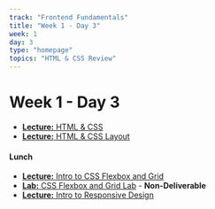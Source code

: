 ```yaml
---
track: "Frontend Fundamentals"
title: "Week 1 - Day 3"
week: 1
day: 3
type: "homepage"
topics: "HTML & CSS Review"
---
```


# Week 1 - Day 3

- [**Lecture:** HTML & CSS](/frontend-fundamentals/week-1/day-3/lecture/html-css-review/)
- [**Lecture:** HTML & CSS Layout](/frontend-fundamentals/week-1/day-3/lecture/html-css-layout/)

#### Lunch

- [**Lecture:** Intro to CSS Flexbox and Grid](/frontend-fundamentals/week-1/day-3/lecture-materials/intro-to-css-flexbox-and-css-grid/)
- [**Lab:** CSS Flexbox and Grid Lab](/frontend-fundamentals/week-1/day-3/labs/flexbox-and-grid-lab/) - **Non-Deliverable**
- [**Lecture:** Intro to Responsive Design](/frontend-fundamentals/week-1/day-3/lecture-materials/intro-to-responsive-design/)
